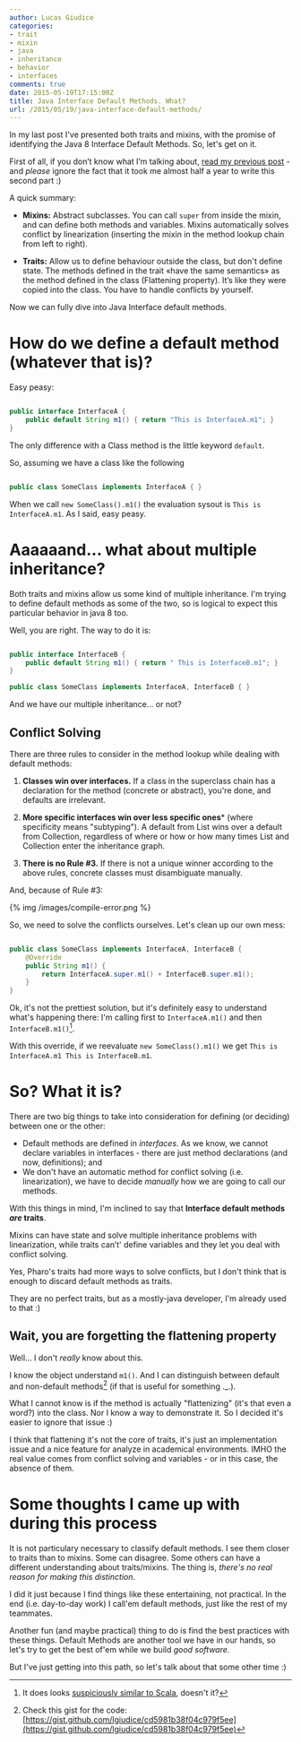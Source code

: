```yaml
---
author: Lucas Giudice
categories:
- trait
- mixin
- java
- inheritance
- behavior
- interfaces
comments: true
date: 2015-05-19T17:15:00Z
title: Java Interface Default Methods. What?
url: /2015/05/19/java-interface-default-methods/
---
```


In my last post I've presented both traits and mixins, with the promise of identifying the Java 8 Interface Default Methods. So, let's get on it.

First of all, if you don’t know what I’m talking about, [read my previous post](/2014/10/14/mixins-or-traits/) -and _please_ ignore the fact that it took me almost half a year to write this second part :)

A quick summary:

 - **Mixins:** Abstract subclasses. You can call `super` from inside the mixin, and can define both methods and variables. Mixins automatically solves conflict by linearization (inserting the mixin in the method lookup chain from left to right). 

 - **Traits:** Allow us to define behaviour outside the class, but don't define state. The methods defined in the trait «have the same semantics» as the method defined in the class (Flattening property). It’s like they were copied into the class. You have to handle conflicts by yourself.

Now we can fully dive into Java Interface default methods.

<!--more-->

# How do we define a default method (whatever that is)?
Easy peasy:

``` java

public interface InterfaceA {
	public default String m1() { return "This is InterfaceA.m1"; }
}

```


The only difference with a Class method is the little keyword `default`.

So, assuming we have a class like the following

``` java

public class SomeClass implements InterfaceA { }

```

When we call `new SomeClass().m1()` the evaluation sysout is `This is InterfaceA.m1`. As I said, easy peasy.

# Aaaaaand... what about multiple inheritance?

Both traits and mixins allow us some kind of multiple inheritance. I'm trying to define default methods as some of the two, so is logical to expect this particular behavior in java 8 too.

Well, you are right. The way to do it is:

``` java

public interface InterfaceB {
	public default String m1() { return " This is InterfaceB.m1"; }
}

public class SomeClass implements InterfaceA, InterfaceB { }

```

And we have our multiple inheritance... or not?

## Conflict Solving

There are three rules to consider in the method lookup while dealing with default methods:

 1. **Classes win over interfaces.**  If a class in the superclass chain has a declaration for the method (concrete or abstract), you're done, and defaults are irrelevant.

 2. **More specific interfaces win over less specific ones*** (where specificity means "subtyping").  A default from List wins over a default from Collection, regardless of where or how or how many times List and Collection enter the inheritance graph.

 3. **There is no Rule #3.** If there is not a unique winner according to the above rules, concrete classes must disambiguate manually.

And, because of Rule #3:

{% img /images/compile-error.png %}

So, we need to solve the conflicts ourselves. Let's clean up our own mess:

``` java

public class SomeClass implements InterfaceA, InterfaceB {
	@Override
	public String m1() {
		return InterfaceA.super.m1() + InterfaceB.super.m1();
	}
}

```

Ok, it's not the prettiest solution, but it's definitely easy to understand what's happening there: I'm calling first to `InterfaceA.m1()` and then `InterfaceB.m1()`[^1]. 

With this override, if we reevaluate `new SomeClass().m1()` we get `This is InterfaceA.m1 This is InterfaceB.m1`.

# So? What it is?

There are two big things to take into consideration for defining (or deciding) between one or the other:

 - Default methods are defined in _interfaces_. As we know, we cannot declare variables in interfaces - there are just method declarations (and now, definitions); and
 - We don't have an automatic method for conflict solving (i.e. linearization), we have to decide _manually_ how we are going to call our methods.
 
With this things in mind, I'm inclined to say that **Interface default methods _are_ traits**.

Mixins can have state and solve multiple inheritance problems with linearization, while traits can’t' define variables and they let you deal with conflict solving.

Yes, Pharo's traits had more ways to solve conflicts, but I don't think that is enough to discard default methods as traits.

They are no perfect traits, but as a mostly-java developer, I'm already used to that :)

## Wait, you are forgetting the flattening property

Well... I don't _really_ know about this.

I know the object understand `m1()`. And I can distinguish between default and non-default methods[^2] (if that is useful for something ._.). 

What I cannot know is if the method is actually "flattenizing" (it's that even a word?) into the class. Nor I know a way to demonstrate it. So I decided it's easier to ignore that issue :) 

I think that flattening it's not the core of traits, it's just an implementation issue and a nice feature for analyze in academical environments. IMHO the real value comes from conflict solving and variables - or in this case, the absence of them.


# Some thoughts I came up with during this process
It is not particulary necessary to classify default methods. I see them closer to traits than to mixins. Some can disagree. Some others can have a different understanding about traits/mixins. The thing is, _there's no real reason for making this distinction_.

I did it just because I find things like these entertaining, not practical. In the end (i.e. day-to-day work) I call'em default methods, just like the rest of my teammates.

Another fun (and maybe practical) thing to do is find the best practices with these things. Default Methods are another tool we have in our hands, so let's try to get the best of'em while we build _good software._

But I've just getting into this path, so let's talk about that some other time :)

[^1]: It does looks [suspiciously similar to Scala](http://blog.10pines.com/2014/10/14/mixins-or-traits/#fn:2), doesn't it?
[^2]: Check this gist for the code: [https://gist.github.com/lgiudice/cd5981b38f04c979f5ee](https://gist.github.com/lgiudice/cd5981b38f04c979f5ee)

